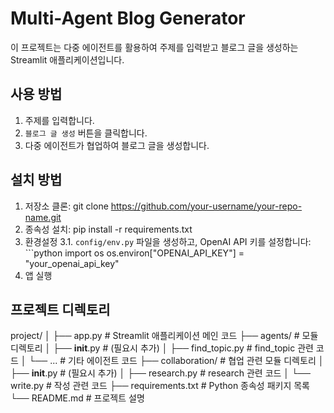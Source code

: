 # Multi-Agent Blog Generator

이 프로젝트는 다중 에이전트를 활용하여 주제를 입력받고 블로그 글을 생성하는 Streamlit 애플리케이션입니다.

## 사용 방법

1. 주제를 입력합니다.
2. `블로그 글 생성` 버튼을 클릭합니다.
3. 다중 에이전트가 협업하여 블로그 글을 생성합니다.

## 설치 방법

1. 저장소 클론: git clone https://github.com/your-username/your-repo-name.git
2. 종속성 설치: pip install -r requirements.txt
3. 환경설정
    3.1. `config/env.py` 파일을 생성하고, OpenAI API 키를 설정합니다:
        ```python
        import os
        os.environ["OPENAI_API_KEY"] = "your_openai_api_key"
4. 앱 실행

## 프로젝트 디렉토리
project/
│
├── app.py                    # Streamlit 애플리케이션 메인 코드
├── agents/                   # 모듈 디렉토리
│   ├── __init__.py           # (필요시 추가)
│   ├── find_topic.py         # find_topic 관련 코드
│   └── ...                   # 기타 에이전트 코드
├── collaboration/            # 협업 관련 모듈 디렉토리
│   ├── __init__.py           # (필요시 추가)
│   ├── research.py           # research 관련 코드
│   └── write.py              # 작성 관련 코드
├── requirements.txt          # Python 종속성 패키지 목록
└── README.md                 # 프로젝트 설명
